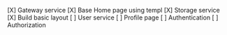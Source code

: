 [X] Gateway service
[X] Base Home page using templ
[X] Storage service
[X] Build basic layout
[ ] User service
[ ] Profile page
[ ] Authentication
[ ] Authorization
